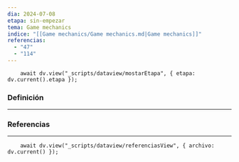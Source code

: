 ```yaml
---
dia: 2024-07-08
etapa: sin-empezar
tema: Game mechanics
indice: "[[Game mechanics/Game mechanics.md|Game mechanics]]"
referencias:
  - "47"
  - "114"
---
```

```dataviewjs
	await dv.view("_scripts/dataview/mostarEtapa", { etapa: dv.current().etapa });
```
### Definición
---




### Referencias
---
```dataviewjs
	await dv.view("_scripts/dataview/referenciasView", { archivo: dv.current() });
```